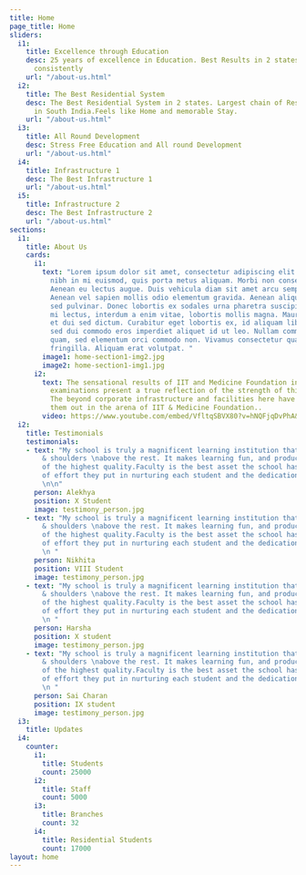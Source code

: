 ```yaml
---
title: Home
page_title: Home
sliders:
  i1:
    title: Excellence through Education
    desc: 25 years of excellence in Education. Best Results in 2 states year on year
      consistently
    url: "/about-us.html"
  i2:
    title: The Best Residential System
    desc: The Best Residential System in 2 states. Largest chain of Residential Schools
      in South India.Feels like Home and memorable Stay.
    url: "/about-us.html"
  i3:
    title: All Round Development
    desc: Stress Free Education and All round Development
    url: "/about-us.html"
  i4:
    title: Infrastructure 1
    desc: The Best Infrastructure 1
    url: "/about-us.html"
  i5:
    title: Infrastructure 2
    desc: The Best Infrastructure 2
    url: "/about-us.html"
sections:
  i1:
    title: About Us
    cards:
      i1:
        text: "Lorem ipsum dolor sit amet, consectetur adipiscing elit. Sed sollicitudin
          nibh in mi euismod, quis porta metus aliquam. Morbi non consectetur metus.
          Aenean eu lectus augue. Duis vehicula diam sit amet arcu semper commodo.
          Aenean vel sapien mollis odio elementum gravida. Aenean aliquam auctor nisl
          sed pulvinar. Donec lobortis ex sodales urna pharetra suscipit.\n\nVivamus
          mi lectus, interdum a enim vitae, lobortis mollis magna. Mauris facilisis
          et dui sed dictum. Curabitur eget lobortis ex, id aliquam libero. Vivamus
          sed dui commodo eros imperdiet aliquet id ut leo. Nullam commodo feugiat
          quam, sed elementum orci commodo non. Vivamus consectetur quam a iaculis
          fringilla. Aliquam erat volutpat. "
        image1: home-section1-img2.jpg
        image2: home-section1-img1.jpg
      i2:
        text: The sensational results of IIT and Medicine Foundation in various entrance
          examinations present a true reflection of the strength of this foundation.
          The beyond corporate infrastructure and facilities here have helped in singling
          them out in the arena of IIT & Medicine Foundation..
        video: https://www.youtube.com/embed/VfltqSBVX80?v=hNQFjqDvPhA&list=PLx-qGAzjv13c00FYZMLAJm65WjsT3ZmDR
  i2:
    title: Testimonials
    testimonials:
    - text: "My school is truly a magnificent learning institution that stands head
        & shoulders \nabove the rest. It makes learning fun, and produces students
        of the highest quality.Faculty is the best asset the school has got, the amount
        of effort they put in nurturing each student and the dedication, is priceless.
        \n\n"
      person: Alekhya
      position: X Student
      image: testimony_person.jpg
    - text: "My school is truly a magnificent learning institution that stands head
        & shoulders \nabove the rest. It makes learning fun, and produces students
        of the highest quality.Faculty is the best asset the school has got, the amount
        of effort they put in nurturing each student and the dedication, is priceless.
        \n "
      person: Nikhita
      position: VIII Student
      image: testimony_person.jpg
    - text: "My school is truly a magnificent learning institution that stands head
        & shoulders \nabove the rest. It makes learning fun, and produces students
        of the highest quality.Faculty is the best asset the school has got, the amount
        of effort they put in nurturing each student and the dedication, is priceless.
        \n "
      person: Harsha
      position: X student
      image: testimony_person.jpg
    - text: "My school is truly a magnificent learning institution that stands head
        & shoulders \nabove the rest. It makes learning fun, and produces students
        of the highest quality.Faculty is the best asset the school has got, the amount
        of effort they put in nurturing each student and the dedication, is priceless.
        \n "
      person: Sai Charan
      position: IX student
      image: testimony_person.jpg
  i3:
    title: Updates
  i4:
    counter:
      i1:
        title: Students
        count: 25000
      i2:
        title: Staff
        count: 5000
      i3:
        title: Branches
        count: 32
      i4:
        title: Residential Students
        count: 17000
layout: home
---
```


